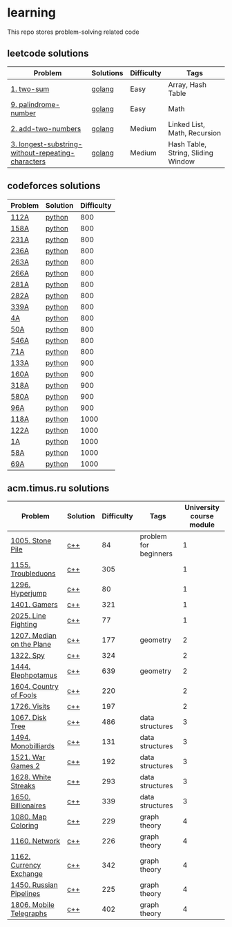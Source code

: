 # learning
This repo stores problem-solving related code

## leetcode solutions

|Problem|Solutions|Difficulty|Tags|
|-|-|-|-|
| [1. two-sum](https://leetcode.com/problems/two-sum/) | [golang](/leetcode/two-sum.go) | Easy | Array, Hash Table |
| [9. palindrome-number](https://leetcode.com/problems/palindrome-number/) | [golang](/leetcode/palindrome-number.go) | Easy | Math |
| [2. add-two-numbers](https://leetcode.com/problems/add-two-numbers/) | [golang](/leetcode/add-two-numbers.go) | Medium | Linked List, Math, Recursion |
| [3. longest-substring-without-repeating-characters](https://leetcode.com/problems/longest-substring-without-repeating-characters/) | [golang](/leetcode/longest-substring-without-repeating-characters.go) | Medium | Hash Table, String, Sliding Window |


## codeforces solutions
| Problem | Solution | Difficulty |
|-|-|-|
| [112A](https://codeforces.com/contest/112/problem/A) | [python](/codeforces/112A.py) | 800 |
| [158A](https://codeforces.com/contest/158/problem/A) | [python](/codeforces/158A.py) | 800 |
| [231A](https://codeforces.com/contest/231/problem/A) | [python](/codeforces/231A.py) | 800 |
| [236A](https://codeforces.com/contest/236/problem/A) | [python](/codeforces/236A.py) | 800 |
| [263A](https://codeforces.com/contest/263/problem/A) | [python](/codeforces/263A.py) | 800 |
| [266A](https://codeforces.com/contest/266/problem/A) | [python](/codeforces/266A.py) | 800 |
| [281A](https://codeforces.com/contest/281/problem/A) | [python](/codeforces/281A.py) | 800 |
| [282A](https://codeforces.com/contest/282/problem/A) | [python](/codeforces/282A.py) | 800 |
| [339A](https://codeforces.com/contest/339/problem/A) | [python](/codeforces/339A.py) | 800 |
| [4A](https://codeforces.com/contest/4/problem/A) | [python](/codeforces/4A.py) | 800 |
| [50A](https://codeforces.com/contest/50/problem/A) | [python](/codeforces/50A.py) | 800 |
| [546A](https://codeforces.com/contest/546/problem/A) | [python](/codeforces/546A.py) | 800 |
| [71A](https://codeforces.com/contest/71/problem/A) | [python](/codeforces/71A.py) | 800 |
| [133A](https://codeforces.com/contest/133/problem/A) | [python](/codeforces/133A.py) | 900 |
| [160A](https://codeforces.com/contest/160/problem/A) | [python](/codeforces/160A.py) | 900 |
| [318A](https://codeforces.com/contest/318/problem/A) | [python](/codeforces/318A.py) | 900 |
| [580A](https://codeforces.com/contest/580/problem/A) | [python](/codeforces/580A.py) | 900 |
| [96A](https://codeforces.com/contest/96/problem/A) | [python](/codeforces/96A.py) | 900 |
| [118A](https://codeforces.com/contest/118/problem/A) | [python](/codeforces/118A.py) | 1000 |
| [122A](https://codeforces.com/contest/122/problem/A) | [python](/codeforces/122A.py) | 1000 |
| [1A](https://codeforces.com/contest/1/problem/A) | [python](/codeforces/1A.py) | 1000 |
| [58A](https://codeforces.com/contest/58/problem/A) | [python](/codeforces/58A.py) | 1000 |
| [69A](https://codeforces.com/contest/69/problem/A) | [python](/codeforces/69A.py) | 1000 |


## acm.timus.ru solutions
| Problem | Solution | Difficulty | Tags | University course module |
|-|-|-|-|-|
| [1005. Stone Pile](https://acm.timus.ru/problem.aspx?num=1005) | [c++](/acm.timus/1005.cpp) | 84 | problem for beginners | 1 |
| [1155. Troubleduons](https://acm.timus.ru/problem.aspx?num=1155) | [c++](/acm.timus/1155.cpp) | 305 |  | 1 |
| [1296. Hyperjump](https://acm.timus.ru/problem.aspx?num=1296) | [c++](/acm.timus/1296.cpp) | 80 |  | 1 |
| [1401. Gamers](https://acm.timus.ru/problem.aspx?num=1401) | [c++](/acm.timus/1401.cpp) | 321 |  | 1 |
| [2025. Line Fighting](https://acm.timus.ru/problem.aspx?num=2025) | [c++](/acm.timus/2025.cpp) | 77 |  | 1 |
| [1207. Median on the Plane](https://acm.timus.ru/problem.aspx?num=1207) | [c++](/acm.timus/1207.cpp) | 177 | geometry | 2 |
| [1322. Spy](https://acm.timus.ru/problem.aspx?num=1322) | [c++](/acm.timus/1322.cpp) | 324 |  | 2 |
| [1444. Elephpotamus](https://acm.timus.ru/problem.aspx?num=1444) | [c++](/acm.timus/1444.cpp) | 639 | geometry | 2 |
| [1604. Country of Fools](https://acm.timus.ru/problem.aspx?num=1604) | [c++](/acm.timus/1604.cpp) | 220 |  | 2 |
| [1726. Visits](https://acm.timus.ru/problem.aspx?num=1726) | [c++](/acm.timus/1726.cpp) | 197 |  | 2 |
| [1067. Disk Tree](https://acm.timus.ru/problem.aspx?num=1067) | [c++](/acm.timus/1067.cpp) | 486 | data structures | 3 |
| [1494. Monobilliards](https://acm.timus.ru/problem.aspx?num=1494) | [c++](/acm.timus/1494.cpp) | 131 | data structures | 3 |
| [1521. War Games 2](https://acm.timus.ru/problem.aspx?num=1521) | [c++](/acm.timus/1521.cpp) | 192 | data structures | 3 |
| [1628. White Streaks](https://acm.timus.ru/problem.aspx?num=1628) | [c++](/acm.timus/1628.cpp) | 293 | data structures | 3 |
| [1650. Billionaires](https://acm.timus.ru/problem.aspx?num=1650) | [c++](/acm.timus/1650.cpp) | 339 | data structures | 3 |
| [1080. Map Coloring](https://acm.timus.ru/problem.aspx?num=1080) | [c++](/acm.timus/1080.cpp) | 229 | graph theory | 4 |
| [1160. Network](https://acm.timus.ru/problem.aspx?num=1160) | [c++](/acm.timus/1160.cpp) | 226 | graph theory | 4 |
| [1162. Currency Exchange](https://acm.timus.ru/problem.aspx?num=1162) | [c++](/acm.timus/1162.cpp) | 342 | graph theory | 4 |
| [1450. Russian Pipelines](https://acm.timus.ru/problem.aspx?num=1450) | [c++](/acm.timus/1450.cpp) | 225 | graph theory | 4 |
| [1806. Mobile Telegraphs](https://acm.timus.ru/problem.aspx?num=1806) | [c++](/acm.timus/1806.cpp) | 402 | graph theory | 4 |


